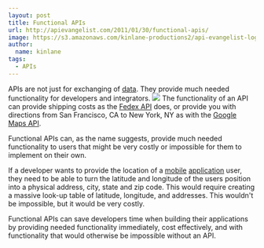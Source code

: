 ```yaml
---
layout: post
title: Functional APIs
url: http://apievangelist.com/2011/01/30/functional-apis/
image: https://s3.amazonaws.com/kinlane-productions2/api-evangelist-logos/api-evangelist-butterfly-vertical.png
author:
  name: kinlane
tags:
  - APIs
---
```

APIs are not just for exchanging of [data](http://www.kinlane.com/category/data-20/). They provide much needed functionality for developers and integrators. ![](http://kinlane-productions2.s3.amazonaws.com/clock_gears.jpg) The functionality of an API can provide shipping costs as the [Fedex API](http://fedex.com/us/developer/) does, or provide you with directions from San Francisco, CA to New York, NY as with the [Google Maps API](http://code.google.com/apis/maps/index.html).

Functional APIs can, as the name suggests, provide much needed functionality to users that might be very costly or impossible for them to implement on their own.

If a developer wants to provide the location of a [mobile](http://www.kinlane.com/category/mobile/) [application](http://www.kinlane.com/category/application/) user, they need to be able to turn the latitude and longitude of the users position into a physical address, city, state and zip code. This would require creating a massive look-up table of latitude, longitude, and addresses. This wouldn't be impossible, but it would be very costly.

Functional APIs can save developers time when building their applications by providing needed functionality immediately, cost effectively, and with functionality that would otherwise be impossible without an API.